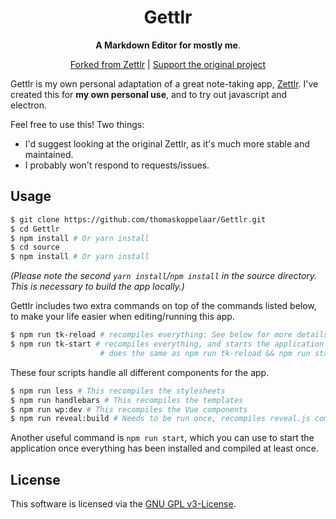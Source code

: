 <h1 align="center">
  Gettlr 
</h1>

<p align="center" ><strong>A Markdown Editor for mostly me</strong>.</p>


<p align="center">
  <a href="https://github.com/Zettlr/Zettlr" target="_blank">Forked from Zettlr</a> |
  <a href="https://www.patreon.com/Zettlr" target="_blank">Support the original project</a>
</p>


Gettlr is my own personal adaptation of a great note-taking app, [Zettlr](https://www.Zettlr.com/). I've created this for **my own personal use**, and to try out javascript and electron.

Feel free to use this! Two things:

- I'd suggest looking at the original Zettlr, as it's much more stable and maintained.
- I probably won't respond to requests/issues.

## Usage

```bash
$ git clone https://github.com/thomaskoppelaar/Gettlr.git
$ cd Gettlr
$ npm install # Or yarn install
$ cd source
$ npm install # Or yarn install
```

_(Please note the second `yarn install`/`npm install` in the source directory. This is necessary to build the app locally.)_

Gettlr includes two extra commands on top of the commands listed below, to make your life easier when editing/running this app.
```bash
$ npm run tk-reload # recompiles everything: See below for more details
$ npm run tk-start # recompiles everything, and starts the application.
                    # does the same as npm run tk-reload && npm run start
```

These four scripts handle all different components for the app.

```bash
$ npm run less # This recompiles the stylesheets
$ npm run handlebars # This recompiles the templates
$ npm run wp:dev # This recompiles the Vue components
$ npm run reveal:build # Needs to be run once, recompiles reveal.js components
```

Another useful command is `npm run start`, which you can use to start the application once everything has been installed and compiled at least once.

## License

This software is licensed via the [GNU GPL v3-License](https://www.gnu.org/licenses/gpl-3.0.en.html).

